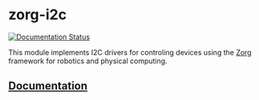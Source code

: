 # zorg-i2c

[![Documentation Status](https://readthedocs.org/projects/zorg-i2c/badge/?version=latest)](http://zorg-i2c.readthedocs.org)

This module implements I2C drivers for controling devices using the
[Zorg](https://github.com/zorg-framework/zorg) framework for robotics
and physical computing.

## [Documentation](http://zorg-i2c.readthedocs.org/)
